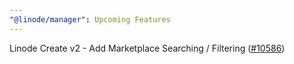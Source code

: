 ```yaml
---
"@linode/manager": Upcoming Features
---
```


 Linode Create v2 - Add Marketplace Searching / Filtering ([#10586](https://github.com/linode/manager/pull/10586))
